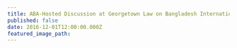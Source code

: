 ```yaml
---
title: ABA-Hosted Discussion at Georgetown Law on Bangladesh International Crimes Tribunal
published: false
date: 2016-12-01T12:00:00.000Z
featured_image_path:
---
```

